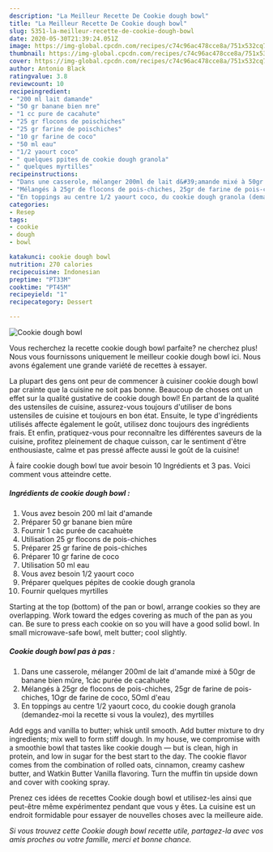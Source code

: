 ```yaml
---
description: "La Meilleur Recette De Cookie dough bowl"
title: "La Meilleur Recette De Cookie dough bowl"
slug: 5351-la-meilleur-recette-de-cookie-dough-bowl
date: 2020-05-30T21:39:24.051Z
image: https://img-global.cpcdn.com/recipes/c74c96ac478cce8a/751x532cq70/cookie-dough-bowl-photo-principale-de-la-recette.jpg
thumbnail: https://img-global.cpcdn.com/recipes/c74c96ac478cce8a/751x532cq70/cookie-dough-bowl-photo-principale-de-la-recette.jpg
cover: https://img-global.cpcdn.com/recipes/c74c96ac478cce8a/751x532cq70/cookie-dough-bowl-photo-principale-de-la-recette.jpg
author: Antonio Black
ratingvalue: 3.8
reviewcount: 10
recipeingredient:
- "200 ml lait damande"
- "50 gr banane bien mre"
- "1 cc pure de cacahute"
- "25 gr flocons de poischiches"
- "25 gr farine de poischiches"
- "10 gr farine de coco"
- "50 ml eau"
- "1/2 yaourt coco"
- " quelques ppites de cookie dough granola"
- " quelques myrtilles"
recipeinstructions:
- "Dans une casserole, mélanger 200ml de lait d&#39;amande mixé à 50gr de banane bien mûre, 1càc purée de cacahuète"
- "Mélangés à 25gr de flocons de pois-chiches, 25gr de farine de pois-chiches, 1Ogr de farine de coco, 5Oml d&#39;eau"
- "En toppings au centre 1/2 yaourt coco, du cookie dough granola (demandez-moi la recette si vous la voulez), des myrtilles"
categories:
- Resep
tags:
- cookie
- dough
- bowl

katakunci: cookie dough bowl 
nutrition: 270 calories
recipecuisine: Indonesian
preptime: "PT33M"
cooktime: "PT45M"
recipeyield: "1"
recipecategory: Dessert

---
```



![Cookie dough bowl](https://img-global.cpcdn.com/recipes/c74c96ac478cce8a/751x532cq70/cookie-dough-bowl-photo-principale-de-la-recette.jpg)

Vous recherchez la recette cookie dough bowl parfaite? ne cherchez plus! Nous vous fournissons uniquement le meilleur cookie dough bowl ici. Nous avons également une grande variété de recettes à essayer.

La plupart des gens ont peur de commencer à cuisiner cookie dough bowl par crainte que la cuisine ne soit pas bonne. Beaucoup de choses ont un effet sur la qualité gustative de cookie dough bowl! En partant de la qualité des ustensiles de cuisine, assurez-vous toujours d'utiliser de bons ustensiles de cuisine et toujours en bon état. Ensuite, le type d'ingrédients utilisés affecte également le goût, utilisez donc toujours des ingrédients frais. Et enfin, pratiquez-vous pour reconnaître les différentes saveurs de la cuisine, profitez pleinement de chaque cuisson, car le sentiment d'être enthousiaste, calme et pas pressé affecte aussi le goût de la cuisine!

<!--inarticleads1-->

À faire cookie dough bowl tue avoir besoin 10 Ingrédients et 3 pas. Voici comment vous atteindre cette.

##### Ingrédients de cookie dough bowl :

1. Vous avez besoin 200 ml lait d&#39;amande
1. Préparer 50 gr banane bien mûre
1. Fournir 1 càc purée de cacahuète
1. Utilisation 25 gr flocons de pois-chiches
1. Préparer 25 gr farine de pois-chiches
1. Préparer 10 gr farine de coco
1. Utilisation 50 ml eau
1. Vous avez besoin 1/2 yaourt coco
1. Préparer  quelques pépites de cookie dough granola
1. Fournir  quelques myrtilles


Starting at the top (bottom) of the pan or bowl, arrange cookies so they are overlapping. Work toward the edges covering as much of the pan as you can. Be sure to press each cookie on so you will have a good solid bowl. In small microwave-safe bowl, melt butter; cool slightly. 

<!--inarticleads2-->

##### Cookie dough bowl pas à pas :

1. Dans une casserole, mélanger 200ml de lait d&#39;amande mixé à 50gr de banane bien mûre, 1càc purée de cacahuète
1. Mélangés à 25gr de flocons de pois-chiches, 25gr de farine de pois-chiches, 1Ogr de farine de coco, 5Oml d&#39;eau
1. En toppings au centre 1/2 yaourt coco, du cookie dough granola (demandez-moi la recette si vous la voulez), des myrtilles


Add eggs and vanilla to butter; whisk until smooth. Add butter mixture to dry ingredients; mix well to form stiff dough. In my house, we compromise with a smoothie bowl that tastes like cookie dough — but is clean, high in protein, and low in sugar for the best start to the day. The cookie flavor comes from the combination of rolled oats, cinnamon, creamy cashew butter, and Watkin Butter Vanilla flavoring. Turn the muffin tin upside down and cover with cooking spray. 

<!--inarticleads1-->

<p>
Prenez ces idées de recettes Cookie dough bowl et utilisez-les ainsi que peut-être même expérimentez pendant que vous y êtes. La cuisine est un endroit formidable pour essayer de nouvelles choses avec la meilleure aide.
</p>

<p>
<i>Si vous trouvez cette Cookie dough bowl recette utile, partagez-la avec vos amis proches ou votre famille, merci et bonne chance.</i>
</p>

